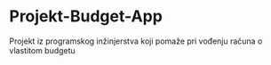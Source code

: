 # Projekt-Budget-App
Projekt iz programskog inžinjerstva koji pomaže pri vođenju računa o vlastitom budgetu
